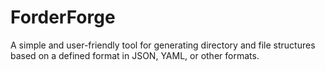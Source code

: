 # ForderForge
A  simple and user-friendly tool for generating directory and file structures based on a defined format in JSON, YAML, or other formats.
